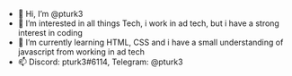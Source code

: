 - 👋 Hi, I’m @pturk3
- 👀 I’m interested in all things Tech, i work in ad tech, but i have a strong interest in coding
- 🌱 I’m currently learning HTML, CSS and i have a small understanding of javascript from working in ad tech
- 📫 Discord: pturk3#6114, Telegram: @pturk3

<!---
pturk3/pturk3 is a ✨ special ✨ repository because its `README.md` (this file) appears on your GitHub profile.
You can click the Preview link to take a look at your changes.
--->
